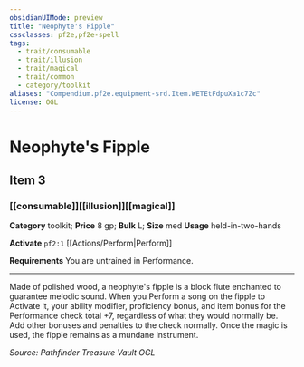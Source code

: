 ```yaml
---
obsidianUIMode: preview
title: "Neophyte's Fipple"
cssclasses: pf2e,pf2e-spell
tags:
  - trait/consumable
  - trait/illusion
  - trait/magical
  - trait/common
  - category/toolkit
aliases: "Compendium.pf2e.equipment-srd.Item.WETEtFdpuXa1c7Zc"
license: OGL
---
```

# Neophyte's Fipple
## Item 3
### [[consumable]][[illusion]][[magical]]

**Category** toolkit; 
**Price** 8 gp; 
**Bulk** L; **Size** med
**Usage** held-in-two-hands

**Activate** `pf2:1` [[Actions/Perform|Perform]]

**Requirements** You are untrained in Performance.

* * *

Made of polished wood, a neophyte's fipple is a block flute enchanted to guarantee melodic sound. When you Perform a song on the fipple to Activate it, your ability modifier, proficiency bonus, and item bonus for the Performance check total +7, regardless of what they would normally be. Add other bonuses and penalties to the check normally. Once the magic is used, the fipple remains as a mundane instrument.

*Source: Pathfinder Treasure Vault*
*OGL*